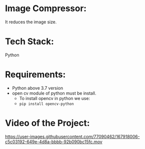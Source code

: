 # Image Compressor:
  It reduces the image size.
  
# Tech Stack:
  Python
 
# Requirements:
  - Python above 3.7 version
  - open cv module of python must be install.
       - To install opencv in python we use:
       -  ```pip install opencv-python ```

# Video of the Project:

https://user-images.githubusercontent.com/77090462/167918006-c5c03192-649e-4d8a-bbbb-92b090bc15fc.mov

